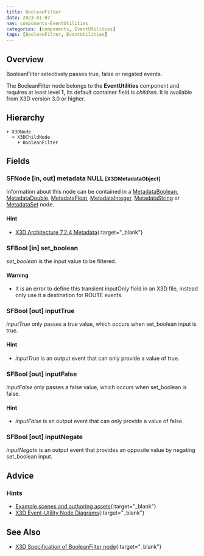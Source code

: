 ```yaml
---
title: BooleanFilter
date: 2023-01-07
nav: components-EventUtilities
categories: [components, EventUtilities]
tags: [BooleanFilter, EventUtilities]
---
```

<style>
.post h3 {
  word-spacing: 0.2em;
}
</style>

## Overview

BooleanFilter selectively passes true, false or negated events.

The BooleanFilter node belongs to the **EventUtilities** component and requires at least level **1,** its default container field is *children.* It is available from X3D version 3.0 or higher.

## Hierarchy

```
+ X3DNode
  + X3DChildNode
    + BooleanFilter
```

## Fields

### SFNode [in, out] **metadata** NULL <small>[X3DMetadataObject]</small>

Information about this node can be contained in a [MetadataBoolean](/x_ite/components/core/metadataboolean/), [MetadataDouble](/x_ite/components/core/metadatadouble/), [MetadataFloat](/x_ite/components/core/metadatafloat/), [MetadataInteger](/x_ite/components/core/metadatainteger/), [MetadataString](/x_ite/components/core/metadatastring/) or [MetadataSet](/x_ite/components/core/metadataset/) node.

#### Hint

- [X3D Architecture 7.2.4 Metadata](https://www.web3d.org/specifications/X3Dv4Draft/ISO-IEC19775-1v4-IS.proof//Part01/components/core.html#Metadata){:target="_blank"}

### SFBool [in] **set_boolean**

*set_boolean* is the input value to be filtered.

#### Warning

- It is an error to define this transient inputOnly field in an X3D file, instead only use it a destination for ROUTE events.

### SFBool [out] **inputTrue**

*inputTrue* only passes a true value, which occurs when set_boolean input is true.

#### Hint

- *inputTrue* is an output event that can only provide a value of true.

### SFBool [out] **inputFalse**

*inputFalse* only passes a false value, which occurs when set_boolean is false.

#### Hint

- *inputFalse* is an output event that can only provide a value of false.

### SFBool [out] **inputNegate**

*inputNegate* is an output event that provides an opposite value by negating set_boolean input.

## Advice

### Hints

- [Example scenes and authoring assets](https://www.web3d.org/x3d/content/examples/X3dForWebAuthors/Chapter09-EventUtilitiesScripting){:target="_blank"}
- [X3D Event-Utility Node Diagrams](https://www.web3d.org/x3d/content/examples/X3dForWebAuthors/Chapter09-EventUtilitiesScripting/X3dEventUtilityNodeEventDiagrams.pdf){:target="_blank"}

## See Also

- [X3D Specification of BooleanFilter node](https://www.web3d.org/documents/specifications/19775-1/V4.0/Part01/components/eventUtilities.html#BooleanFilter){:target="_blank"}
